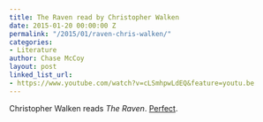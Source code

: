 ```yaml
---
title: The Raven read by Christopher Walken
date: 2015-01-20 00:00:00 Z
permalink: "/2015/01/raven-chris-walken/"
categories:
- Literature
author: Chase McCoy
layout: post
linked_list_url:
- https://www.youtube.com/watch?v=cLSmhpwLdEQ&feature=youtu.be
---
```


Christopher Walken reads *The Raven*. [Perfect](https://www.youtube.com/watch?v=cLSmhpwLdEQ&feature=youtu.be).